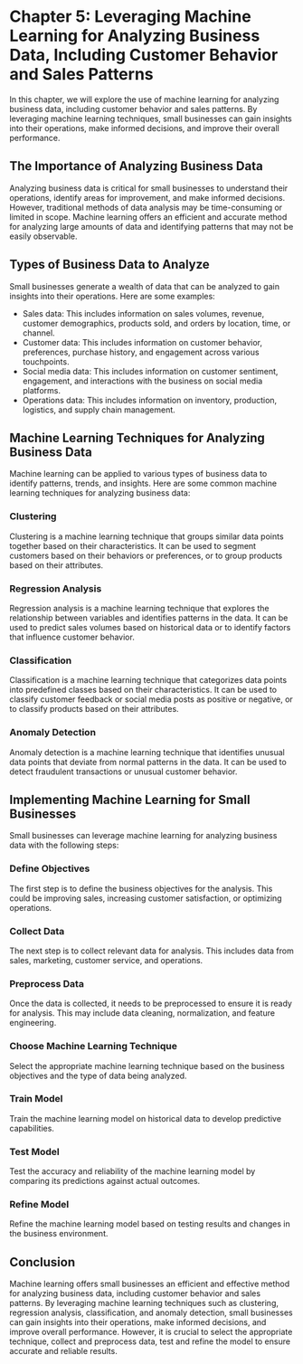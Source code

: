 Chapter 5: Leveraging Machine Learning for Analyzing Business Data, Including Customer Behavior and Sales Patterns
==================================================================================================================

In this chapter, we will explore the use of machine learning for analyzing business data, including customer behavior and sales patterns. By leveraging machine learning techniques, small businesses can gain insights into their operations, make informed decisions, and improve their overall performance.

The Importance of Analyzing Business Data
-----------------------------------------

Analyzing business data is critical for small businesses to understand their operations, identify areas for improvement, and make informed decisions. However, traditional methods of data analysis may be time-consuming or limited in scope. Machine learning offers an efficient and accurate method for analyzing large amounts of data and identifying patterns that may not be easily observable.

Types of Business Data to Analyze
---------------------------------

Small businesses generate a wealth of data that can be analyzed to gain insights into their operations. Here are some examples:

* Sales data: This includes information on sales volumes, revenue, customer demographics, products sold, and orders by location, time, or channel.
* Customer data: This includes information on customer behavior, preferences, purchase history, and engagement across various touchpoints.
* Social media data: This includes information on customer sentiment, engagement, and interactions with the business on social media platforms.
* Operations data: This includes information on inventory, production, logistics, and supply chain management.

Machine Learning Techniques for Analyzing Business Data
-------------------------------------------------------

Machine learning can be applied to various types of business data to identify patterns, trends, and insights. Here are some common machine learning techniques for analyzing business data:

### Clustering

Clustering is a machine learning technique that groups similar data points together based on their characteristics. It can be used to segment customers based on their behaviors or preferences, or to group products based on their attributes.

### Regression Analysis

Regression analysis is a machine learning technique that explores the relationship between variables and identifies patterns in the data. It can be used to predict sales volumes based on historical data or to identify factors that influence customer behavior.

### Classification

Classification is a machine learning technique that categorizes data points into predefined classes based on their characteristics. It can be used to classify customer feedback or social media posts as positive or negative, or to classify products based on their attributes.

### Anomaly Detection

Anomaly detection is a machine learning technique that identifies unusual data points that deviate from normal patterns in the data. It can be used to detect fraudulent transactions or unusual customer behavior.

Implementing Machine Learning for Small Businesses
--------------------------------------------------

Small businesses can leverage machine learning for analyzing business data with the following steps:

### Define Objectives

The first step is to define the business objectives for the analysis. This could be improving sales, increasing customer satisfaction, or optimizing operations.

### Collect Data

The next step is to collect relevant data for analysis. This includes data from sales, marketing, customer service, and operations.

### Preprocess Data

Once the data is collected, it needs to be preprocessed to ensure it is ready for analysis. This may include data cleaning, normalization, and feature engineering.

### Choose Machine Learning Technique

Select the appropriate machine learning technique based on the business objectives and the type of data being analyzed.

### Train Model

Train the machine learning model on historical data to develop predictive capabilities.

### Test Model

Test the accuracy and reliability of the machine learning model by comparing its predictions against actual outcomes.

### Refine Model

Refine the machine learning model based on testing results and changes in the business environment.

Conclusion
----------

Machine learning offers small businesses an efficient and effective method for analyzing business data, including customer behavior and sales patterns. By leveraging machine learning techniques such as clustering, regression analysis, classification, and anomaly detection, small businesses can gain insights into their operations, make informed decisions, and improve overall performance. However, it is crucial to select the appropriate technique, collect and preprocess data, test and refine the model to ensure accurate and reliable results.

